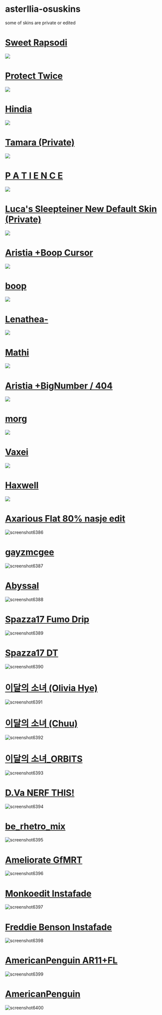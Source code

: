 # asterllia-osuskins
some of skins are private or edited

# [Sweet Rapsodi](https://ameliayuri.s-ul.eu/IYrn1Jf5)
![](https://i.imgur.com/jgEDu5A.jpg)

# [Protect Twice](https://ameliayuri.s-ul.eu/1S4Kezms)
![](https://i.imgur.com/BDJzmO9.jpg)

# [Hindia](https://ameliayuri.s-ul.eu/Q7lvVZre)
![](https://i.imgur.com/Vquc3tR.jpg)

# [Tamara (Private)]()
![](https://i.imgur.com/WRvqqt4.jpg)

# [P A T I E N C E](https://drive.google.com/file/d/1O5EyGycRHT8vo2Gdz4ezOA9hN5UHfIMZ/view?usp=sharing)
![](https://i.imgur.com/Jl8gn8L.jpg)

# [Luca's Sleepteiner New Default Skin (Private)]()
![](https://i.imgur.com/LPG4lWM.jpg)

# [Aristia +Boop Cursor](https://ameliayuri.s-ul.eu/L3d0pGL9)
![](https://i.imgur.com/so2F7Q3.jpg)

# [boop](https://mega.nz/file/Fb5kGSZT#DhQ6vXx1L-0ndf6sr4yoNwE6kwnvjDA1PgK4Ev5GkLs)
![](https://i.imgur.com/VI1Zf32.jpg)

# [Lenathea-](https://ameliayuri.s-ul.eu/Fuc0V7LX)
![](https://i.imgur.com/Az1UVWz.jpg)

# [Mathi](https://skins.osuck.net/index.php?newsid=100)
![](https://i.imgur.com/W06P179.jpg)

# [Aristia +BigNumber / 404](https://ameliayuri.s-ul.eu/NkWN2sH8)
![](https://i.imgur.com/TgCObds.jpg)

# [morg](http://puu.sh/DFB0K/faeb561091.osk)
![](https://i.imgur.com/oep6U1s.jpg)

# [Vaxei](http://puu.sh/z0YMU/217e926ca9.osk)
![](https://i.imgur.com/lbmKWRi.jpg)

# [Haxwell](https://osuskins.net/skin/8ortVZz)
![](https://i.imgur.com/j18GoPN.jpg)

# [Axarious Flat 80% nasje edit](https://t.co/fENRdL72Gr)
![screenshot6386](https://user-images.githubusercontent.com/120071415/206352321-50606214-3e4a-40f4-8e0e-ac0c8d7c4ab1.jpg)

# [gayzmcgee](http://www.mediafire.com/file/39953ocm4o7zgbe/%2523azer8dawn.osk/file)
![screenshot6387](https://user-images.githubusercontent.com/120071415/206352581-4cb89678-81ae-48e3-89c8-88184a39c183.jpg)

# [Abyssal](https://mega.nz/file/cegn3L7L#WZUHKpFCZiQCJs0B7JE_qBilunsCkjaK0AXRxn6qPoE)
![screenshot6388](https://user-images.githubusercontent.com/120071415/206354476-af6320c7-4913-4fc8-8393-8807d3cf18d3.jpg)

# [Spazza17 Fumo Drip](https://drive.google.com/file/d/1su9Mf-o4N9YRa2gn5-p1NWQoKjyWnU8N/view?usp=sharing)
![screenshot6389](https://user-images.githubusercontent.com/120071415/206354806-53f9273e-94e1-4a27-a2b1-473e37609e75.jpg)

# [Spazza17 DT](https://drive.google.com/file/d/1hD1qakpCKfKH7PkKN3KJgu9LdNaUgplF/view?usp=sharing)
![screenshot6390](https://user-images.githubusercontent.com/120071415/206354963-8a94f3bc-1a6b-4193-a178-beed27ae1228.jpg)

# [이달의 소녀 (Olivia Hye)](https://drive.google.com/file/d/1_6XFmhHIvMfLJ1bY-q1gVQ92rjXi9qhT/view?usp=sharing)
![screenshot6391](https://user-images.githubusercontent.com/120071415/206355287-4282ef72-77a0-4959-8aeb-4906540e3745.jpg)

# [이달의 소녀 (Chuu)](https://drive.google.com/file/d/1k8DRekacglN31dPIDSAjRgpkKHCMCEdb/view?usp=sharing)
![screenshot6392](https://user-images.githubusercontent.com/120071415/206355454-19860959-e1f4-4f10-bcc2-b96862b8215e.jpg)

# [이달의 소녀_ORBITS](https://drive.google.com/file/d/13OrpDEYETkpJjlulSRaaO254xwdzxJ63/view)
![screenshot6393](https://user-images.githubusercontent.com/120071415/206355890-6292a817-e7ea-41f2-9eed-0b1c9215a081.jpg)

# [D.Va NERF THIS!](http://puu.sh/pNtJh.osk)
![screenshot6394](https://user-images.githubusercontent.com/120071415/206356126-d8e60483-fb08-4aa1-b3ce-ef3ced653b3f.jpg)

# [be_rhetro_mix](https://github.com/rudjx3/skins/raw/main/speed/be_rhetro_mix.osk)
![screenshot6395](https://user-images.githubusercontent.com/120071415/206357037-14f8e1e2-665c-432b-89ec-86cc8417bc5e.jpg)

# [Ameliorate GfMRT](https://www.dropbox.com/s/p7bjet7mx93jzig/Ameliorate%28GfMRT%29.osk?dl=1)
![screenshot6396](https://user-images.githubusercontent.com/120071415/206357512-513de048-71bf-41b8-9326-b2525c4a8284.jpg)

# [Monkoedit Instafade](https://ameliayuri.s-ul.eu/sDBR9Efu)
![screenshot6397](https://user-images.githubusercontent.com/120071415/206357886-ae6a69ea-5932-4029-948b-8464719fcfe5.jpg)

# [Freddie Benson Instafade](https://ameliayuri.s-ul.eu/wQFVfqb8)
![screenshot6398](https://user-images.githubusercontent.com/120071415/206358311-fcf2bbbb-1234-43ff-9bb0-faf17a98b32b.jpg)

# [AmericanPenguin AR11+FL](https://ucce1f9064092e866066da8e4d27.dl.dropboxusercontent.com/cd/0/get/ByOr_fNo9b7kNshp-NBwdUCitRdCS09NAC0QhUPt51D1luVN_aqcXFmT2VDeO7Qwza7eZwBL8kjDadfJmKxNZ5_gbgd8vfIbTjaj5vSlXW_Ffs9aEPUUNWVi_Mh_mjAQPpqTtM8YaDUoKkL0KhxThR4i679qTaqVx2kFpDC85B-KkLrB1tXQREkDqgGmfIMbvEA/file?dl=1#)
![screenshot6399](https://user-images.githubusercontent.com/120071415/206358733-db01779c-513c-4192-8c65-fa8b9d4ac634.jpg)

# [AmericanPenguin](https://ucdd0a86f8c7e2617d28eb70768e.dl.dropboxusercontent.com/cd/0/get/ByNPRgsYBwDv2I-kD8E2-K2rqdCgYJ3-lWQ0dqI5-fnhoESDFc0Bl4AHqMwRxx8DCc2WBDiAoOJnNfLCmv3NQex9fdVKk4kX1e0OQtdtBrKiI-Q4qj3znGVSmDoVhzPXwGU0ZrPAsrtdJYBm_JskzzmTORQ8_RJBVja36v2tiyFJsGJzMgYnfyxUFuD1oRpvf9A/file?dl=1#)
![screenshot6400](https://user-images.githubusercontent.com/120071415/206359321-f86530c8-f167-465e-ba84-11b940dba3c7.jpg)

